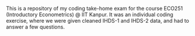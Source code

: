 This is a repository of my coding take-home exam for the course ECO251 (Introductory Econometrics) @ IIT Kanpur. 
It was an individual coding exercise, where we were given cleaned IHDS-1 and IHDS-2 data, and had to answer a few questions.
